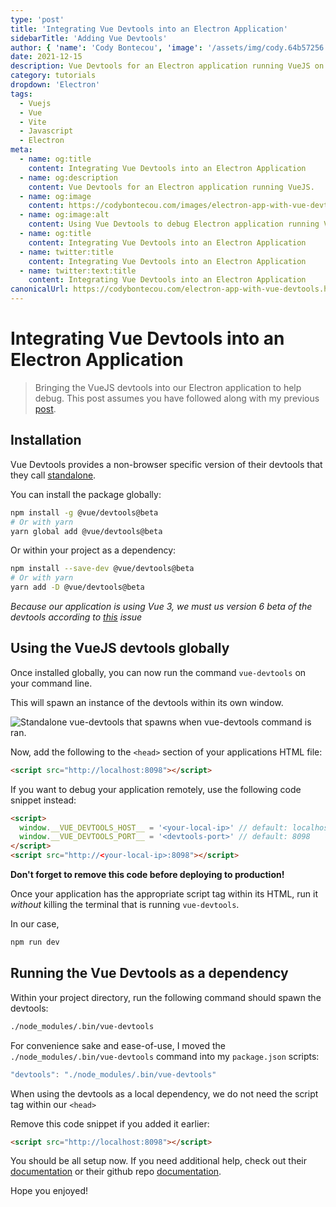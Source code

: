 ```yaml
---
type: 'post'
title: 'Integrating Vue Devtools into an Electron Application'
sidebarTitle: 'Adding Vue Devtools'
author: { 'name': 'Cody Bontecou', 'image': '/assets/img/cody.64b57256.jpg' }
date: 2021-12-15
description: Vue Devtools for an Electron application running VueJS on the frontend.
category: tutorials
dropdown: 'Electron'
tags:
  - Vuejs
  - Vue
  - Vite
  - Javascript
  - Electron
meta:
  - name: og:title
    content: Integrating Vue Devtools into an Electron Application
  - name: og:description
    content: Vue Devtools for an Electron application running VueJS.
  - name: og:image
    content: https://codybontecou.com/images/electron-app-with-vue-devtools-meta.png
  - name: og:image:alt
    content: Using Vue Devtools to debug Electron application running VueJS on the frontend.
  - name: og:title
    content: Integrating Vue Devtools into an Electron Application
  - name: twitter:title
    content: Integrating Vue Devtools into an Electron Application
  - name: twitter:text:title
    content: Integrating Vue Devtools into an Electron Application
canonicalUrl: https://codybontecou.com/electron-app-with-vue-devtools.html
---
```


# Integrating Vue Devtools into an Electron Application

> Bringing the VueJS devtools into our Electron application to help debug. This post assumes you have followed along with my previous [post](https://codybontecou.com/global-state-management-in-an-electron-app.html).

## Installation

Vue Devtools provides a non-browser specific version of their devtools that they call [standalone](https://devtools.vuejs.org/guide/installation.html#standalone).

You can install the package globally:

```bash
npm install -g @vue/devtools@beta
# Or with yarn
yarn global add @vue/devtools@beta
```

Or within your project as a dependency:

```bash
npm install --save-dev @vue/devtools@beta
# Or with yarn
yarn add -D @vue/devtools@beta
```

_Because our application is using Vue 3, we must us version 6 beta of the devtools according to [this](https://github.com/vuejs/devtools/issues/1199) issue_

## Using the VueJS devtools globally

Once installed globally, you can now run the command `vue-devtools` on your command line.

This will spawn an instance of the devtools within its own window.

![Standalone vue-devtools that spawns when vue-devtools command is ran.](https://codybontecou.com/images/vue-devtools-waiting-for-connection.png)

Now, add the following to the `<head>` section of your applications HTML file:

```html
<script src="http://localhost:8098"></script>
```

If you want to debug your application remotely, use the following code snippet instead:

```html
<script>
  window.__VUE_DEVTOOLS_HOST__ = '<your-local-ip>' // default: localhost
  window.__VUE_DEVTOOLS_PORT__ = '<devtools-port>' // default: 8098
</script>
<script src="http://<your-local-ip>:8098"></script>
```

**Don't forget to remove this code before deploying to production!**

Once your application has the appropriate script tag within its HTML, run it _without_ killing the terminal that is running `vue-devtools`.

In our case,

```bash
npm run dev
```

## Running the Vue Devtools as a dependency

Within your project directory, run the following command should spawn the devtools:

```bash
./node_modules/.bin/vue-devtools
```

For convenience sake and ease-of-use, I moved the `./node_modules/.bin/vue-devtools` command into my `package.json` scripts:

```js
"devtools": "./node_modules/.bin/vue-devtools"
```

When using the devtools as a local dependency, we do not need the script tag within our `<head>`

Remove this code snippet if you added it earlier:

```html
<script src="http://localhost:8098"></script>
```

You should be all setup now. If you need additional help, check out their [documentation](https://devtools.vuejs.org/) or their github repo [documentation](https://github.com/vuejs/devtools/tree/legacy/packages/shell-electron#vue-remote-devtools).

Hope you enjoyed!
